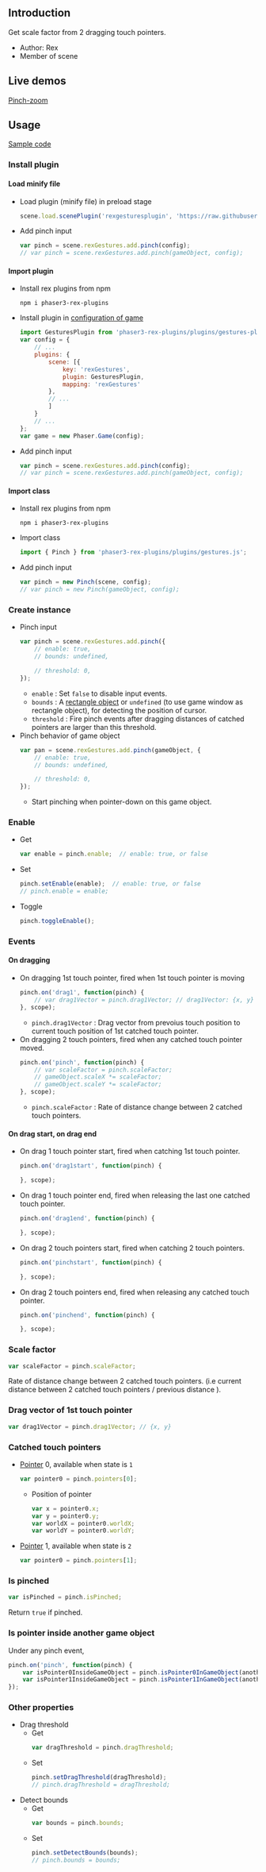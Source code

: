 ## Introduction

Get scale factor from 2 dragging touch pointers.

- Author: Rex
- Member of scene

## Live demos

[Pinch-zoom](https://codepen.io/rexrainbow/pen/BvyVOL)

## Usage

[Sample code](https://github.com/rexrainbow/phaser3-rex-notes/tree/master/examples/gesture-pinch)

### Install plugin

#### Load minify file

- Load plugin (minify file) in preload stage
    ```javascript
    scene.load.scenePlugin('rexgesturesplugin', 'https://raw.githubusercontent.com/rexrainbow/phaser3-rex-notes/master/dist/rexgesturesplugin.min.js', 'rexGestures', 'rexGestures');
    ```
- Add pinch input
    ```javascript
    var pinch = scene.rexGestures.add.pinch(config);
    // var pinch = scene.rexGestures.add.pinch(gameObject, config);
    ```

#### Import plugin

- Install rex plugins from npm
    ```
    npm i phaser3-rex-plugins
    ```
- Install plugin in [configuration of game](game.md#configuration)
    ```javascript
    import GesturesPlugin from 'phaser3-rex-plugins/plugins/gestures-plugin.js';
    var config = {
        // ...
        plugins: {
            scene: [{
                key: 'rexGestures',
                plugin: GesturesPlugin,
                mapping: 'rexGestures'
            },
            // ...
            ]
        }
        // ...
    };
    var game = new Phaser.Game(config);
    ```
- Add pinch input
    ```javascript
    var pinch = scene.rexGestures.add.pinch(config);
    // var pinch = scene.rexGestures.add.pinch(gameObject, config);
    ```

#### Import class

- Install rex plugins from npm
    ```
    npm i phaser3-rex-plugins
    ```
- Import class
    ```javascript
    import { Pinch } from 'phaser3-rex-plugins/plugins/gestures.js';
    ```
- Add pinch input
    ```javascript
    var pinch = new Pinch(scene, config);
    // var pinch = new Pinch(gameObject, config);
    ```

### Create instance

- Pinch input
    ```javascript
    var pinch = scene.rexGestures.add.pinch({
        // enable: true,
        // bounds: undefined,
    
        // threshold: 0,
    });
    ```
    - `enable` : Set `false` to disable input events.
    - `bounds` : A [rectangle object](geom-rectangle.md) or `undefined` (to use game window as rectangle object), for detecting the position of cursor.
    - `threshold` : Fire pinch events after dragging distances of catched pointers are larger than this threshold.
- Pinch behavior of game object
    ```javascript
    var pan = scene.rexGestures.add.pinch(gameObject, {
        // enable: true,
        // bounds: undefined,
    
        // threshold: 0,
    });
    ```
    - Start pinching when pointer-down on this game object.

### Enable

- Get
    ```javascript
    var enable = pinch.enable;  // enable: true, or false
    ```
- Set
    ```javascript
    pinch.setEnable(enable);  // enable: true, or false
    // pinch.enable = enable;
    ```
- Toggle
    ```javascript
    pinch.toggleEnable();
    ```

### Events

#### On dragging

- On dragging 1st touch pointer, fired when 1st touch pointer is moving
    ```javascript
    pinch.on('drag1', function(pinch) {
        // var drag1Vector = pinch.drag1Vector; // drag1Vector: {x, y}
    }, scope);
    ```
    - `pinch.drag1Vector` : Drag vector from prevoius touch position to current touch position of 1st catched touch pointer.
- On dragging 2 touch pointers, fired when any catched touch pointer moved.
    ```javascript
    pinch.on('pinch', function(pinch) {
        // var scaleFactor = pinch.scaleFactor;
        // gameObject.scaleX *= scaleFactor;
        // gameObject.scaleY *= scaleFactor;
    }, scope);
    ```
    - `pinch.scaleFactor` : Rate of distance change between 2 catched touch pointers.

#### On drag start, on drag end

- On drag 1 touch pointer start, fired when catching 1st touch pointer.
    ```javascript
    pinch.on('drag1start', function(pinch) {

    }, scope);
    ```
- On drag 1 touch pointer end, fired when releasing the last one catched touch pointer.
    ```javascript
    pinch.on('drag1end', function(pinch) {

    }, scope);
    ```
- On drag 2 touch pointers start, fired when catching 2 touch pointers.
    ```javascript
    pinch.on('pinchstart', function(pinch) {

    }, scope);
    ```
- On drag 2 touch pointers end, fired when releasing any catched touch pointer.
    ```javascript
    pinch.on('pinchend', function(pinch) {

    }, scope);
    ```

### Scale factor

```javascript
var scaleFactor = pinch.scaleFactor;
```

Rate of distance change between 2 catched touch pointers. 
(i.e current distance between 2 catched touch pointers / previous distance ).

### Drag vector of 1st touch pointer

```javascript
var drag1Vector = pinch.drag1Vector; // {x, y}
```

### Catched touch pointers

- [Pointer](touchevents.md#properties-of-point) 0, available when state is `1`
    ```javascript
    var pointer0 = pinch.pointers[0];
    ```
    - Position of pointer
        ```javascript
        var x = pointer0.x;
        var y = pointer0.y;
        var worldX = pointer0.worldX;
        var worldY = pointer0.worldY;
        ```
- [Pointer](touchevents.md#properties-of-point) 1, available when state is `2`
    ```javascript
    var pointer0 = pinch.pointers[1];
    ```

### Is pinched

```javascript
var isPinched = pinch.isPinched;
```

Return `true` if pinched.

### Is pointer inside another game object

Under any pinch event,

```javascript
pinch.on('pinch', function(pinch) {
    var isPointer0InsideGameObject = pinch.isPointer0InGameObject(anotherGameObject);
    var isPointer1InsideGameObject = pinch.isPointer1InGameObject(anotherGameObject);
});
```

### Other properties

- Drag threshold
    - Get
        ```javascript
        var dragThreshold = pinch.dragThreshold;
        ```
    - Set
        ```javascript
        pinch.setDragThreshold(dragThreshold);
        // pinch.dragThreshold = dragThreshold;
        ```
- Detect bounds
    - Get
        ```javascript
        var bounds = pinch.bounds;
        ```
    - Set
        ```javascript
        pinch.setDetectBounds(bounds);
        // pinch.bounds = bounds;
        ```
